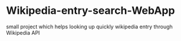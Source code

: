 # Wikipedia-entry-search-WebApp
small project which helps looking up quickly wikipedia entry through Wikipedia API

